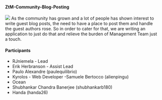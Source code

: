#### ZtM-Community-Blog-Posting
[![](https://img.shields.io/badge/REACT%20PROJECT-ZtM%20COMMUNITY%20BLOG%20POSTING%20-blue?style=for-the-badge&logo=React)](https://github.com/RGnt/ZtM-Community-Blog-Posting)
As the community has grown and a lot of people has shown interest to write guest blog posts, the need to have a place to post them and handle the guest authors rose. So in order to cater for that, we are writing an application to just do that and relieve the burden of Management Team just a touch.

#### Participants
- RJniemela - Lead
- Erik Herbranson - Assist Lead
- Paulo Alexandre (paulequilibrio)
- Kyrolos - Web Developer
-Samuele Bertocco (alienpingu)
- Ocean
- Shubhankar Chandra Banerjee (shubhankarb180)
- Handa (handa26)